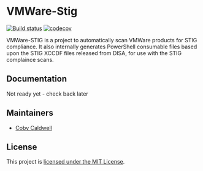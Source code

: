 # VMWare-Stig

[![Build status](https://ci.appveyor.com/api/projects/status/n6w75sbuajka3f58?svg=true)](https://ci.appveyor.com/project/clcaldwell/vmware-stig)
[![codecov](https://codecov.io/gh/clcaldwell/VMWare-Stig/branch/master/graph/badge.svg)](https://codecov.io/gh/clcaldwell/VMWare-Stig)

VMWare-STIG is a project to automatically scan VMWare products for STIG compliance. It also internally generates PowerShell consumable files based upon the STIG XCCDF files released from DISA, for use with the STIG complaince scans. 

## Documentation

Not ready yet - check back later

## Maintainers

- [Coby Caldwell](https://github.com/clcaldwell)

## License

This project is [licensed under the MIT License](LICENSE).